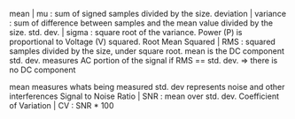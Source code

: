 mean | mu : sum of signed samples divided by the size.
deviation | variance : sum of difference between samples and the mean value divided by the size.
std. dev. | sigma : square root of the variance.
Power (P) is proportional to Voltage (V) squared.
Root Mean Squared | RMS : squared samples divided by the size, under square root.
mean is the DC component
std. dev. measures AC portion of the signal
if RMS == std. dev. => there is no DC component

mean measures whats being measured
std. dev represents noise and other interferences
Signal to Noise Ratio | SNR : mean over std. dev.
Coefficient of Variation | CV : SNR \* 100
